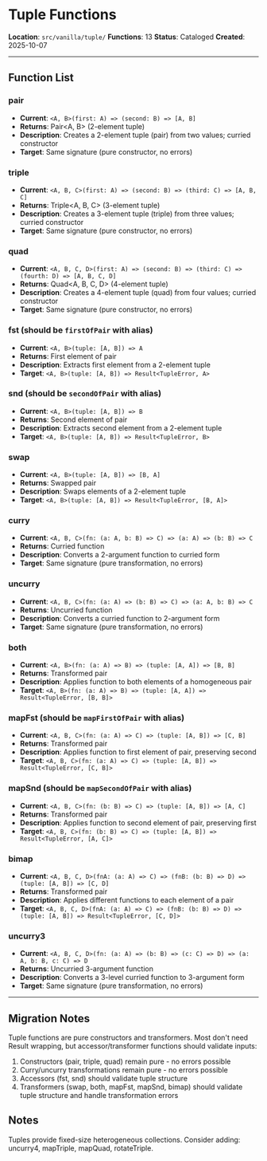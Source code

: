 # Tuple Functions

**Location**: `src/vanilla/tuple/`
**Functions**: 13
**Status**: Cataloged
**Created**: 2025-10-07

---

## Function List

### pair

- **Current**: `<A, B>(first: A) => (second: B) => [A, B]`
- **Returns**: Pair<A, B> (2-element tuple)
- **Description**: Creates a 2-element tuple (pair) from two values; curried constructor
- **Target**: Same signature (pure constructor, no errors)

### triple

- **Current**: `<A, B, C>(first: A) => (second: B) => (third: C) => [A, B, C]`
- **Returns**: Triple<A, B, C> (3-element tuple)
- **Description**: Creates a 3-element tuple (triple) from three values; curried constructor
- **Target**: Same signature (pure constructor, no errors)

### quad

- **Current**: `<A, B, C, D>(first: A) => (second: B) => (third: C) => (fourth: D) => [A, B, C, D]`
- **Returns**: Quad<A, B, C, D> (4-element tuple)
- **Description**: Creates a 4-element tuple (quad) from four values; curried constructor
- **Target**: Same signature (pure constructor, no errors)

### fst (should be `firstOfPair` with alias)

- **Current**: `<A, B>(tuple: [A, B]) => A`
- **Returns**: First element of pair
- **Description**: Extracts first element from a 2-element tuple
- **Target**: `<A, B>(tuple: [A, B]) => Result<TupleError, A>`

### snd (should be `secondOfPair` with alias)

- **Current**: `<A, B>(tuple: [A, B]) => B`
- **Returns**: Second element of pair
- **Description**: Extracts second element from a 2-element tuple
- **Target**: `<A, B>(tuple: [A, B]) => Result<TupleError, B>`

### swap

- **Current**: `<A, B>(tuple: [A, B]) => [B, A]`
- **Returns**: Swapped pair
- **Description**: Swaps elements of a 2-element tuple
- **Target**: `<A, B>(tuple: [A, B]) => Result<TupleError, [B, A]>`

### curry

- **Current**: `<A, B, C>(fn: (a: A, b: B) => C) => (a: A) => (b: B) => C`
- **Returns**: Curried function
- **Description**: Converts a 2-argument function to curried form
- **Target**: Same signature (pure transformation, no errors)

### uncurry

- **Current**: `<A, B, C>(fn: (a: A) => (b: B) => C) => (a: A, b: B) => C`
- **Returns**: Uncurried function
- **Description**: Converts a curried function to 2-argument form
- **Target**: Same signature (pure transformation, no errors)

### both

- **Current**: `<A, B>(fn: (a: A) => B) => (tuple: [A, A]) => [B, B]`
- **Returns**: Transformed pair
- **Description**: Applies function to both elements of a homogeneous pair
- **Target**: `<A, B>(fn: (a: A) => B) => (tuple: [A, A]) => Result<TupleError, [B, B]>`

### mapFst (should be `mapFirstOfPair` with alias)

- **Current**: `<A, B, C>(fn: (a: A) => C) => (tuple: [A, B]) => [C, B]`
- **Returns**: Transformed pair
- **Description**: Applies function to first element of pair, preserving second
- **Target**: `<A, B, C>(fn: (a: A) => C) => (tuple: [A, B]) => Result<TupleError, [C, B]>`

### mapSnd (should be `mapSecondOfPair` with alias)

- **Current**: `<A, B, C>(fn: (b: B) => C) => (tuple: [A, B]) => [A, C]`
- **Returns**: Transformed pair
- **Description**: Applies function to second element of pair, preserving first
- **Target**: `<A, B, C>(fn: (b: B) => C) => (tuple: [A, B]) => Result<TupleError, [A, C]>`

### bimap

- **Current**: `<A, B, C, D>(fnA: (a: A) => C) => (fnB: (b: B) => D) => (tuple: [A, B]) => [C, D]`
- **Returns**: Transformed pair
- **Description**: Applies different functions to each element of a pair
- **Target**: `<A, B, C, D>(fnA: (a: A) => C) => (fnB: (b: B) => D) => (tuple: [A, B]) => Result<TupleError, [C, D]>`

### uncurry3

- **Current**: `<A, B, C, D>(fn: (a: A) => (b: B) => (c: C) => D) => (a: A, b: B, c: C) => D`
- **Returns**: Uncurried 3-argument function
- **Description**: Converts a 3-level curried function to 3-argument form
- **Target**: Same signature (pure transformation, no errors)

---

## Migration Notes

Tuple functions are pure constructors and transformers. Most don't need Result wrapping, but accessor/transformer functions should validate inputs:

1. Constructors (pair, triple, quad) remain pure - no errors possible
2. Curry/uncurry transformations remain pure - no errors possible
3. Accessors (fst, snd) should validate tuple structure
4. Transformers (swap, both, mapFst, mapSnd, bimap) should validate tuple structure and handle transformation errors

## Notes

Tuples provide fixed-size heterogeneous collections. Consider adding: uncurry4, mapTriple, mapQuad, rotateTriple.
